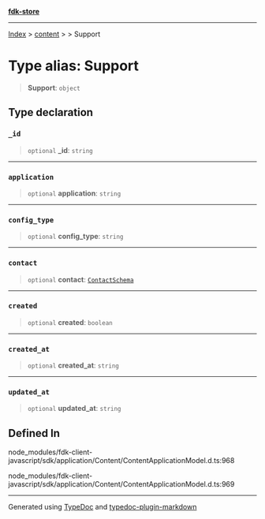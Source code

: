 [**fdk-store**](../../../README.md)
***

[Index](../../../API.md) > [content](../../README.md) > [<internal>](../README.md) > Support

# Type alias: Support

> **Support**: `object`

## Type declaration

### `_id`

> `optional` **\_id**: `string`

***

### `application`

> `optional` **application**: `string`

***

### `config_type`

> `optional` **config\_type**: `string`

***

### `contact`

> `optional` **contact**: [`ContactSchema`](type-alias.ContactSchema.md)

***

### `created`

> `optional` **created**: `boolean`

***

### `created_at`

> `optional` **created\_at**: `string`

***

### `updated_at`

> `optional` **updated\_at**: `string`

## Defined In

node\_modules/fdk-client-javascript/sdk/application/Content/ContentApplicationModel.d.ts:968

node\_modules/fdk-client-javascript/sdk/application/Content/ContentApplicationModel.d.ts:969

***
Generated using [TypeDoc](https://typedoc.org/) and [typedoc-plugin-markdown](https://www.npmjs.com/package/typedoc-plugin-markdown)
